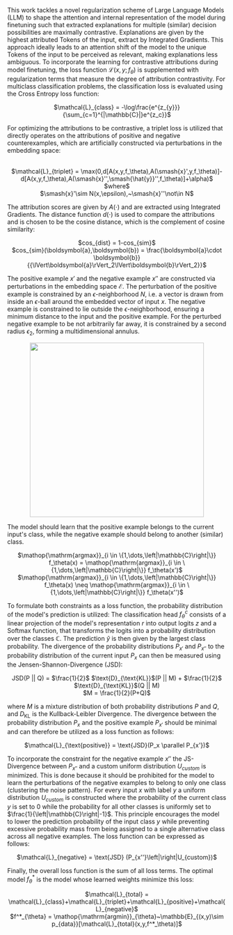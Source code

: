 This work tackles a novel regularization scheme of Large Language Models (LLM) to shape the attention and internal representation of the model during finetuning such that extracted explanations for multiple (similar) decision possibilities are maximally contrastive. Explanations are given by the highest attributed Tokens of the input, extract by Integrated Gradients. This approach ideally leads to an attention shift of the model to the unique Tokens of the input to be perceived as relevant, making explanations less ambiguous. To incorporate the learning for contrastive attributions during model finetuning, the loss function $\mathcal{L}(x,y;f_\theta)$ is supplemented with regularization terms that measure the degree of attribution contrastivity. For multiclass classification problems, the classification loss is evaluated using the Cross Entropy loss function: 
<p align="center">
  $\mathcal{L}_{class} = -\log\frac{e^{z_{y}}}{\sum_{c=1}^{|\mathbb{C}|}e^{z_c}}$ </p>
For optimizing the attributions to be contrastive, a triplet loss is utilized that directly operates on the attributions of positive and negative counterexamples, which are artificially constructed via perturbations in the embedding space:
<p align="center">
  <br/>
  $\mathcal{L}_{triplet} = \max(0,d[A(x,y,f_\theta),A(\smash{x}',y,f_\theta)]-d[A(x,y,f_\theta),A(\smash{x}'',\smash{\hat{y}}'',f_\theta)]+\alpha)$<br/>
  $where$<br/>
  $\smash{x}'\sim N(x,\epsilon),~\smash{x}''\not\in N$ </p>

The attribution scores are given by $A(\cdot)$ and are extracted using Integrated Gradients. The distance function $d(\cdot)$ is used to compare the attributions and is chosen to be the cosine distance, which is the complement of cosine similarity:
<p align="center">
  $cos_{dist} = 1-cos_{sim}$<br/>
  $cos_{sim}(\boldsymbol{a},\boldsymbol{b}) = \frac{\boldsymbol{a}\cdot \boldsymbol{b}}{{\lVert\boldsymbol{a}\rVert_2\lVert\boldsymbol{b}\rVert_2}}$</p>

The positive example $x'$ and the negative example $x''$ are constructed via perturbations in the embedding space $\mathcal{E}$. The perturbation of the positive example is constrained by an $\epsilon$-neighborhood $N$, i.e. a vector is drawn from inside an $\epsilon$-ball around the embedded vector of input $x$. The negative example is constrained to lie outside the $\epsilon$-neighborhood, ensuring a minimum distance to the input and the positive example. For the perturbed negative example to be not arbitrarily far away, it is constrained by a second radius $\epsilon_2$, forming a multidimensional annulus.
<p align="center">
<img src="https://github.com/user-attachments/assets/c985f040-74ce-43ed-b7d1-3a47cd400499" width="400"/>
</p>
The model should learn that the positive example belongs to the current input's class, while the negative example should belong to another (similar) class.<br/>
<p align="center">
  $\mathop{\mathrm{argmax}}_{i \in \{1,\dots,\left|\mathbb{C}\right|\}} f_\theta(x) = \mathop{\mathrm{argmax}}_{i \in \{1,\dots,\left|\mathbb{C}\right|\}} f_\theta(x')$<br/>
  $\mathop{\mathrm{argmax}}_{i \in \{1,\dots,\left|\mathbb{C}\right|\}} f_\theta(x) \neq \mathop{\mathrm{argmax}}_{i \in \{1,\dots,\left|\mathbb{C}\right|\}} f_\theta(x'')$</p>

To formulate both constraints as a loss function, the probability distribution of the model's prediction is utilized: The classification head $f^c_\theta$ consists of a linear projection of the model's representation $r$ into output logits $z$ and a Softmax function, that transforms the logits into a probability distribution over the classes $\mathbb{C}$. The prediction $\hat{y}$ is then given by the largest class probability. The divergence of the probability distributions $P_{x'}$ and $P_{x''}$ to the probability distribution of the current input $P_{x}$ can then be measured using the Jensen-Shannon-Divergence (JSD):
<p align="center">
  JSD(P || Q) = $\frac{1}{2}$ $\text{D}_{\text{KL}}$(P || M) + $\frac{1}{2}$ $\text{D}_{\text{KL}}$(Q || M) <br/>
  $M = \frac{1}{2}(P+Q)$</p>

where $M$ is a mixture distribution of both probability distributions $P$ and $Q$, and $D_{\text{KL}}$ is the Kullback-Leibler Divergence. The divergence between the probability distribution $P_x$ and the positive example $P_{x'}$ should be minimal and can therefore be utilized as a loss function as follows:
<p align="center">
$\mathcal{L}_{\text{positive}} = \text{JSD}(P_x \parallel P_{x'})$</p>

To incorporate the constraint for the negative example $x''$ the JS-Divergence between $P_{x''}$ and a custom uniform distribution $U_{custom}$ is minimized. This is done because it should be prohibited for the model to learn the perturbations of the negative examples to belong to only one class (clustering the noise pattern). For every input $x$ with label $y$ a uniform distribution $U_{custom}$ is constructed where the probability of the current class $y$ is set to $0$ while the probability for all other classes is uniformly set to $\frac{1}{\left|\mathbb{C}\right|-1}$. This principle encourages the model to lower the prediction probability of the input class $y$ while preventing excessive probability mass from being assigned to a single alternative class across all negative examples. The loss function can be expressed as follows:
<p align="center">
  $\mathcal{L}_{negative} = \text{JSD} (P_{x''}\left|\right|U_{custom})$</p>

Finally, the overall loss function is the sum of all loss terms. The optimal model $f^*_{\theta}$ is the model whose learned weights minimize this loss:
<p align="center">
  $\mathcal{L}_{total} = \mathcal{L}_{class}+\mathcal{L}_{triplet}+\mathcal{L}_{positive}+\mathcal{L}_{negative}$<br/>
  $f^*_{\theta} = \mathop{\mathrm{argmin}}_{\theta}~\mathbb{E}_{(x,y)\sim p_{data}}[\mathcal{L}_{total}(x,y,f^*_\theta)]$

  
